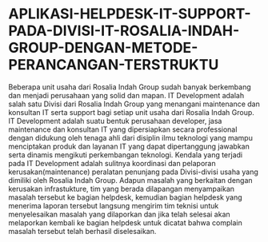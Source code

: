 # APLIKASI-HELPDESK-IT-SUPPORT-PADA-DIVISI-IT-ROSALIA-INDAH-GROUP-DENGAN-METODE-PERANCANGAN-TERSTRUKTU
Beberapa unit usaha dari Rosalia Indah Group sudah banyak berkembang dan menjadi perusahaan yang solid dan mapan. IT Development adalah salah satu Divisi dari Rosalia Indah Group yang menangani maintenance dan konsultan IT serta support bagi setiap unit usaha dari Rosalia Indah Group. IT Development adalah suatu bentuk perusahaan developer, jasa maintenance dan konsultan IT yang dipersiapkan secara professional dengan didukung oleh tenaga ahli dari disiplin ilmu teknologi yang mampu menciptakan produk dan layanan IT yang dapat dipertanggung jawabkan serta dinamis mengikuti perkembangan teknologi. Kendala yang terjadi pada IT Development adalah sulitnya koordinasi dan pelaporan kerusakan(maintenance) peralatan penunjang pada Divisi-divisi usaha yang dimiliki oleh Rosalia Indah Group. Adapun masalah yang berkaitan dengan kerusakan infrastukture, tim yang berada dilapangan menyampaikan masalah tersebut ke bagian helpdesk, kemudian bagian helpdesk yang menerima laporan tersebut langsung mengirim tim teknisi untuk menyelesaikan masalah yang dilaporkan dan jika telah selesai akan melaporkan kembali ke bagian helpdesk untuk dicatat bahwa complain masalah tersebut telah berhasil diselesaikan.
